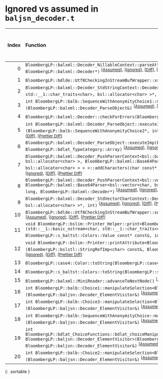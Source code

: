 # Ignored vs assumed in `baljsn_decoder.t`

<script src="../sorttable.js"></script>

|   Index | Function                                                                                                                                                                                                                                                                                                                                                                                                                                 |   Difference in number of lines |   Function size difference in bytes |   Number of lines in assumed build | Number of bytes in assumed build   |   Number of lines in ignored build | Number of bytes in ignored build   |
|--------:|:-----------------------------------------------------------------------------------------------------------------------------------------------------------------------------------------------------------------------------------------------------------------------------------------------------------------------------------------------------------------------------------------------------------------------------------------|--------------------------------:|------------------------------------:|-----------------------------------:|:-----------------------------------|-----------------------------------:|:-----------------------------------|
|       0 | `BloombergLP::balxml::Decoder_NillableContext::parseAttribute(char const*, char const*, unsigned long, BloombergLP::balxml::Decoder*)` <sup>\[[Assumed](0-assume)\], \[[Ignored](0-none)\], \[[Diff](0.diff.html)\], \[[Prettier Diff](0-diff.html)\]                                                                                                                                                                                    |                               8 |                                  16 |                                144 | 4,686,752                          |                                128 | 4,687,088                          |
|       1 | `BloombergLP::bdlde::Utf8CheckingInStreamBufWrapper::xsgetn(char*, long)` <sup>\[[Assumed](1-assume)\], \[[Ignored](1-none)\], \[[Diff](1.diff.html)\], \[[Prettier Diff](1-diff.html)\]                                                                                                                                                                                                                                                 |                               5 |                                  16 |                                176 | 4,768,560                          |                                160 | 4,768,992                          |
|       2 | `BloombergLP::balxml::Decoder_StdStringContext::Decoder_StdStringContext(bsl::basic_string<char, std::__1::char_traits<char>, bsl::allocator<char> >*, int)` <sup>\[[Assumed](2-assume)\], \[[Ignored](2-none)\], \[[Diff](2.diff.html)\], \[[Prettier Diff](2-diff.html)\]                                                                                                                                                              |                               2 |                                  16 |                                144 | 4,687,088                          |                                128 | 4,687,408                          |
|       3 | `int BloombergLP::balb::SequenceWithAnonymityChoice1::manipulateSelection<BloombergLP::balxml::Decoder_ParseObject>(BloombergLP::balxml::Decoder_ParseObject&)` <sup>\[[Assumed](3-assume)\], \[[Ignored](3-none)\], \[[Diff](3.diff.html)\], \[[Prettier Diff](3-diff.html)\]                                                                                                                                                           |                               1 |                                   0 |                                176 | 4,509,424                          |                                176 | 4,509,520                          |
|       4 | `BloombergLP::balxml::Decoder::checkForErrors(BloombergLP::balxml::ErrorInfo const&)` <sup>\[[Assumed](4-assume)\], \[[Ignored](4-none)\], \[[Diff](4.diff.html)\], \[[Prettier Diff](4-diff.html)\]                                                                                                                                                                                                                                     |                              -1 |                                   0 |                                272 | 4,686,144                          |                                272 | 4,686,480                          |
|       5 | `int BloombergLP::balxml::Decoder_ParseObject::executeImp<BloombergLP::balb::SequenceWithAnonymityChoice2>(BloombergLP::balb::SequenceWithAnonymityChoice2*, int, BloombergLP::bdlat_TypeCategory::Choice)` <sup>\[[Assumed](5-assume)\], \[[Ignored](5-none)\], \[[Diff](5.diff.html)\], \[[Prettier Diff](5-diff.html)\]                                                                                                               |                              -1 |                                   0 |                                736 | 4,513,424                          |                                736 | 4,513,520                          |
|       6 | `BloombergLP::balxml::Decoder_ParseObject::executeImp(bsl::vector<char, bsl::allocator<char> >*, int, BloombergLP::bdlat_TypeCategory::Array)` <sup>\[[Assumed](6-assume)\], \[[Ignored](6-none)\], \[[Diff](6.diff.html)\], \[[Prettier Diff](6-diff.html)\]                                                                                                                                                                            |                              -2 |                                   0 |                                368 | 4,687,696                          |                                368 | 4,688,016                          |
|       7 | `BloombergLP::balxml::Decoder_PushParserContext<bsl::basic_string<char, std::__1::char_traits<char>, bsl::allocator<char> >, BloombergLP::balxml::Base64Parser<bsl::basic_string<char, std::__1::char_traits<char>, bsl::allocator<char> > > >::addCharacters(char const*, unsigned long, BloombergLP::balxml::Decoder*)` <sup>\[[Assumed](7-assume)\], \[[Ignored](7-none)\], \[[Diff](7.diff.html)\], \[[Prettier Diff](7-diff.html)\] |                              -2 |                                   0 |                                256 | 4,689,280                          |                                256 | 4,689,600                          |
|       8 | `BloombergLP::balxml::Decoder_PushParserContext<bsl::vector<char, bsl::allocator<char> >, BloombergLP::balxml::Base64Parser<bsl::vector<char, bsl::allocator<char> > > >::addCharacters(char const*, unsigned long, BloombergLP::balxml::Decoder*)` <sup>\[[Assumed](8-assume)\], \[[Ignored](8-none)\], \[[Diff](8.diff.html)\], \[[Prettier Diff](8-diff.html)\]                                                                       |                              -2 |                                   0 |                                256 | 4,692,880                          |                                256 | 4,693,200                          |
|       9 | `BloombergLP::balxml::Decoder_StdVectorCharContext::Decoder_StdVectorCharContext(bsl::vector<char, bsl::allocator<char> >*, int)` <sup>\[[Assumed](9-assume)\], \[[Ignored](9-none)\], \[[Diff](9.diff.html)\], \[[Prettier Diff](9-diff.html)\]                                                                                                                                                                                         |                              -3 |                                 -16 |                                192 | 4,687,360                          |                                208 | 4,687,664                          |
|      10 | `BloombergLP::bdlde::Utf8CheckingInStreamBufWrapper::seekoff(long long, std::__1::ios_base::seekdir, unsigned int)` <sup>\[[Assumed](10-assume)\], \[[Ignored](10-none)\], \[[Diff](10.diff.html)\], \[[Prettier Diff](10-diff.html)\]                                                                                                                                                                                                   |                              -3 |                                 -16 |                                448 | 4,768,096                          |                                464 | 4,768,512                          |
|      11 | `void BloombergLP::bslim::Printer_Helper::print<BloombergLP::s_baltst::Colors::Value const*>(std::__1::basic_ostream<char, std::__1::char_traits<char> >&, BloombergLP::s_baltst::Colors::Value const* const&, BloombergLP::s_baltst::Colors::Value const* const&, int, int)` <sup>\[[Assumed](11-assume)\], \[[Ignored](11-none)\], \[[Diff](11.diff.html)\], \[[Prettier Diff](11-diff.html)\]                                         |                              -4 |                                 -16 |                                240 | 4,293,056                          |                                256 | 4,293,136                          |
|      12 | `void BloombergLP::bslim::Printer::printAttribute<BloombergLP::s_baltst::Colors::Value>(BloombergLP::bslstl::StringRefImp<char> const&, BloombergLP::s_baltst::Colors::Value const&) const` <sup>\[[Assumed](12-assume)\], \[[Ignored](12-none)\], \[[Diff](12.diff.html)\], \[[Prettier Diff](12-diff.html)\]                                                                                                                           |                              -5 |                                   0 |                                144 | 4,276,864                          |                                144 | 4,276,928                          |
|      13 | `BloombergLP::case4::Color::toString(BloombergLP::case4::Color::Value)` <sup>\[[Assumed](13-assume)\], \[[Ignored](13-none)\], \[[Diff](13.diff.html)\], \[[Prettier Diff](13-diff.html)\]                                                                                                                                                                                                                                               |                              -5 |                                 -16 |                                 16 | 4,230,272                          |                                 32 | 4,230,288                          |
|      14 | `BloombergLP::s_baltst::Colors::toString(BloombergLP::s_baltst::Colors::Value)` <sup>\[[Assumed](14-assume)\], \[[Ignored](14-none)\], \[[Diff](14.diff.html)\], \[[Prettier Diff](14-diff.html)\]                                                                                                                                                                                                                                       |                              -5 |                                 -16 |                                 16 | 4,221,040                          |                                 32 | 4,221,040                          |
|      15 | `BloombergLP::balxml::MiniReader::advanceToNextNode()` <sup>\[[Assumed](15-assume)\], \[[Ignored](15-none)\], \[[Diff](15.diff.html)\], \[[Prettier Diff](15-diff.html)\]                                                                                                                                                                                                                                                                |                              -6 |                                 -16 |                                368 | 4,712,640                          |                                384 | 4,712,960                          |
|      16 | `int BloombergLP::balb::Choice1::manipulateSelection<BloombergLP::baljsn::Decoder_ElementVisitor>(BloombergLP::baljsn::Decoder_ElementVisitor&)` <sup>\[[Assumed](16-assume)\], \[[Ignored](16-none)\], \[[Diff](16.diff.html)\], \[[Prettier Diff](16-diff.html)\]                                                                                                                                                                      |                              -8 |                                 -16 |                                208 | 4,532,800                          |                                224 | 4,532,944                          |
|      17 | `int BloombergLP::balb::Choice3::manipulateSelection<BloombergLP::baljsn::Decoder_ElementVisitor>(BloombergLP::baljsn::Decoder_ElementVisitor&)` <sup>\[[Assumed](17-assume)\], \[[Ignored](17-none)\], \[[Diff](17.diff.html)\], \[[Prettier Diff](17-diff.html)\]                                                                                                                                                                      |                             -10 |                                 -32 |                                240 | 4,524,688                          |                                272 | 4,524,800                          |
|      18 | `int BloombergLP::balb::SequenceWithAnonymityChoice::manipulateSelection<BloombergLP::baljsn::Decoder_ElementVisitor>(BloombergLP::baljsn::Decoder_ElementVisitor&)` <sup>\[[Assumed](18-assume)\], \[[Ignored](18-none)\], \[[Diff](18.diff.html)\], \[[Prettier Diff](18-diff.html)\]                                                                                                                                                  |                             -10 |                                 -32 |                                240 | 4,555,264                          |                                272 | 4,555,456                          |
|      19 | `int BloombergLP::bdlat_ChoiceFunctions::bdlat_choiceManipulateSelection<BloombergLP::balb::SequenceWithAnonymityChoice1, BloombergLP::baljsn::Decoder_ElementVisitor>(BloombergLP::balb::SequenceWithAnonymityChoice1*, BloombergLP::baljsn::Decoder_ElementVisitor&)` <sup>\[[Assumed](19-assume)\], \[[Ignored](19-none)\], \[[Diff](19.diff.html)\], \[[Prettier Diff](19-diff.html)\]                                               |                             -10 |                                 -32 |                                176 | 4,556,480                          |                                208 | 4,556,704                          |
|      20 | `int BloombergLP::balb::Choice2::manipulateSelection<BloombergLP::baljsn::Decoder_ElementVisitor>(BloombergLP::baljsn::Decoder_ElementVisitor&)` <sup>\[[Assumed](20-assume)\], \[[Ignored](20-none)\], \[[Diff](20.diff.html)\], \[[Prettier Diff](20-diff.html)\]                                                                                                                                                                      |                             -12 |                                 -32 |                                320 | 4,547,744                          |                                352 | 4,547,904                          |
{: .sortable }
